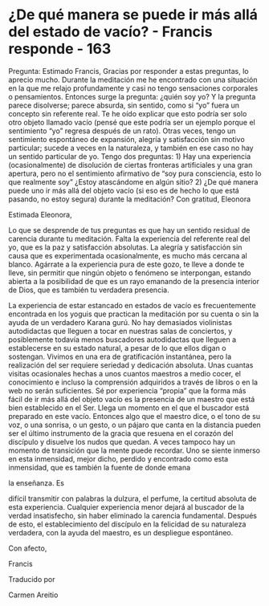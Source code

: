 # ¿De qué manera se puede ir más allá del estado de vacío? - Francis responde - 163

Pregunta: Estimado Francis, Gracias por responder a estas preguntas, lo aprecio mucho. Durante la meditación me he encontrado con una situación en la que me relajo profundamente y casi no tengo sensaciones corporales o pensamientos. Entonces surge la pregunta: ¿quién soy yo? Y la pregunta parece disolverse; parece absurda, sin sentido, como si “yo” fuera un concepto sin referente real. Te he oído explicar que esto podría ser solo otro objeto llamado vacío (pensé que este podría ser un ejemplo porque el sentimiento “yo” regresa después de un rato). Otras veces, tengo un sentimiento espontáneo de expansión, alegría y satisfacción sin motivo particular; sucede a veces en la naturaleza, y también en ese caso no hay un sentido particular de yo. Tengo dos preguntas: 1) Hay una experiencia (ocasionalmente) de disolución de ciertas fronteras artificiales y una gran apertura, pero no el sentimiento afirmativo de “soy pura consciencia, esto lo que realmente soy” ¿Estoy atascándome en algún sitio? 2) ¿De qué manera puede uno ir más allá del objeto vacío (si eso es de hecho lo que está pasando, no estoy segura) durante la meditación? Con gratitud, Eleonora

Estimada Eleonora,

Lo que se desprende de tus preguntas es que hay un sentido residual de carencia durante tu meditación. Falta la experiencia del referente real del yo, que es la paz y satisfacción absolutas. La alegría y satisfacción sin causa que es experimentada ocasionalmente, es mucho más cercana al blanco. Agárrate a la experiencia pura de este gozo, te lleve a donde te lleve, sin permitir que ningún objeto o fenómeno se interpongan, estando abierta a la posibilidad de que es un rayo emanando de la presencia interior de Dios, que es también tu verdadera presencia.

La experiencia de estar estancado en estados de vacío es frecuentemente encontrada en los yoguis que practican la meditación por su cuenta o sin la ayuda de un verdadero Karana gurú. No hay demasiados violinistas autodidactas que lleguen a tocar en nuestras salas de conciertos, y posiblemente todavía menos buscadores autodidactas que lleguen a establecerse en su estado natural, a pesar de lo que ellos digan o sostengan. Vivimos en una era de gratificación instantánea, pero la realización del ser requiere seriedad y dedicación absoluta. Unas cuantas visitas ocasionales hechas a unos cuantos maestros a medio cocer, el conocimiento e incluso la comprensión adquiridos a través de libros o en la web no serán suficientes. Sé por experiencia “propia” que la forma más fácil de ir más allá del objeto vacío es la presencia de un maestro que está bien establecido en el Ser. Llega un momento en el que el buscador está preparado en este vacío. Entonces algo que el maestro dice, o el tono de su voz, o una sonrisa, o un gesto, o un pájaro que canta en la distancia pueden ser el último instrumento de la gracia que resuena en el corazón del discípulo y disuelve los nudos que quedan. A veces tampoco hay un momento de transición que la mente puede recordar. Uno se siente inmerso en esta inmensidad, mejor dicho, perdido y encontrado como esta inmensidad, que es también la fuente de donde emana

la enseñanza. Es

difícil transmitir con palabras la dulzura, el perfume, la certitud absoluta de esta experiencia. Cualquier experiencia menor dejará al buscador de la verdad insatisfecho, sin haber eliminado la carencia fundamental. Después de esto, el establecimiento del discípulo en la felicidad de su naturaleza verdadera, con la ayuda del maestro, es un despliegue espontáneo.

Con afecto,

Francis

Traducido por

Carmen Areitio

